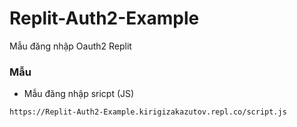 # Replit-Auth2-Example
Mẫu đăng nhập Oauth2 Replit
### Mẫu 
- Mẫu đăng nhập sricpt (JS)

`https://Replit-Auth2-Example.kirigizakazutov.repl.co/script.js`
